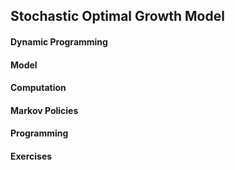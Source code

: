 ## Stochastic Optimal Growth Model 
#### Dynamic Programming

#### Model

#### Computation

#### Markov Policies

#### Programming

#### Exercises

